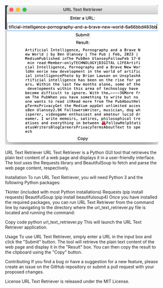 ![alt text](/Screenshot_01.png)


URL Text Retriever
URL Text Retriever is a Python GUI tool that retrieves the plain text content of a web page and displays it in a user-friendly interface. The tool uses the Requests library and BeautifulSoup to fetch and parse the web page content, respectively.

Installation
To run URL Text Retriever, you will need Python 3 and the following Python packages:

Tkinter (included with most Python installations)
Requests (pip install requests)
BeautifulSoup (pip install beautifulsoup4)
Once you have installed the required packages, you can run URL Text Retriever from the command line by navigating to the directory where the url_text_retriever.py file is located and running the command:

Copy code
python url_text_retriever.py
This will launch the URL Text Retriever application.

Usage
To use URL Text Retriever, simply enter a URL in the input box and click the "Submit" button. The tool will retrieve the plain text content of the web page and display it in the "Result" box. You can then copy the result to the clipboard using the "Copy" button.

Contributing
If you find a bug or have a suggestion for a new feature, please create an issue on the GitHub repository or submit a pull request with your proposed changes.

License
URL Text Retriever is released under the MIT License.
